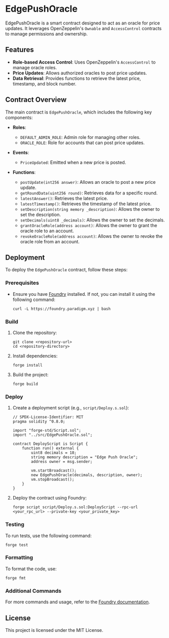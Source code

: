 # EdgePushOracle

EdgePushOracle is a smart contract designed to act as an oracle for price updates. It leverages OpenZeppelin's `Ownable` and `AccessControl` contracts to manage permissions and ownership.

## Features

- **Role-based Access Control**: Uses OpenZeppelin's `AccessControl` to manage oracle roles.
- **Price Updates**: Allows authorized oracles to post price updates.
- **Data Retrieval**: Provides functions to retrieve the latest price, timestamp, and block number.

## Contract Overview

The main contract is `EdgePushOracle`, which includes the following key components:

- **Roles**:
  - `DEFAULT_ADMIN_ROLE`: Admin role for managing other roles.
  - `ORACLE_ROLE`: Role for accounts that can post price updates.

- **Events**:
  - `PriceUpdated`: Emitted when a new price is posted.

- **Functions**:
  - `postUpdate(int256 answer)`: Allows an oracle to post a new price update.
  - `getRoundData(uint256 round)`: Retrieves data for a specific round.
  - `latestAnswer()`: Retrieves the latest price.
  - `latestTimestamp()`: Retrieves the timestamp of the latest price.
  - `setDescription(string memory _description)`: Allows the owner to set the description.
  - `setDecimals(uint8 _decimals)`: Allows the owner to set the decimals.
  - `grantOracleRole(address account)`: Allows the owner to grant the oracle role to an account.
  - `revokeOracleRole(address account)`: Allows the owner to revoke the oracle role from an account.

## Deployment

To deploy the `EdgePushOracle` contract, follow these steps:

### Prerequisites

- Ensure you have [Foundry](https://book.getfoundry.sh/) installed. If not, you can install it using the following command:
  ```shell
  curl -L https://foundry.paradigm.xyz | bash
  ```

### Build

1. Clone the repository:
   ```shell
   git clone <repository-url>
   cd <repository-directory>
   ```

2. Install dependencies:
   ```shell
   forge install
   ```

3. Build the project:
   ```shell
   forge build
   ```

### Deploy

1. Create a deployment script (e.g., `script/Deploy.s.sol`):
   ```solidity
   // SPDX-License-Identifier: MIT
   pragma solidity ^0.8.0;

   import "forge-std/Script.sol";
   import "../src/EdgePushOracle.sol";

   contract DeployScript is Script {
       function run() external {
           uint8 decimals = 18;
           string memory description = "Edge Push Oracle";
           address owner = msg.sender;

           vm.startBroadcast();
           new EdgePushOracle(decimals, description, owner);
           vm.stopBroadcast();
       }
   }
   ```

2. Deploy the contract using Foundry:
   ```shell
   forge script script/Deploy.s.sol:DeployScript --rpc-url <your_rpc_url> --private-key <your_private_key>
   ```

### Testing

To run tests, use the following command: 
```shell
forge test
```

### Formatting

To format the code, use:
```shell
forge fmt
```

### Additional Commands

For more commands and usage, refer to the [Foundry documentation](https://book.getfoundry.sh/).

## License

This project is licensed under the MIT License.